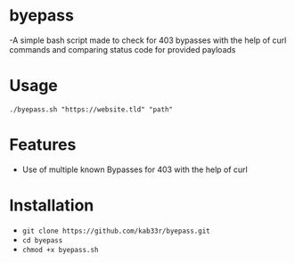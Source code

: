 # byepass
-A simple bash script made to check for 403 bypasses with the help of curl commands and comparing status code for provided payloads
 


# Usage
`./byepass.sh "https://website.tld" "path"`



# Features
- Use of multiple known Bypasses for 403 with the help of curl

# Installation
   * `git clone https://github.com/kab33r/byepass.git`
   * `cd byepass`
   * `chmod +x byepass.sh`

   

